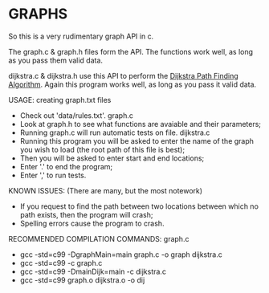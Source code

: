 # GRAPHS

So this is a very rudimentary graph API in c.

The graph.c & graph.h files form the API. The functions work well, as long as you pass them valid data.

dijkstra.c & dijkstra.h use this API to perform the [Dijkstra Path Finding Algorithm](https://en.wikipedia.org/wiki/Dijkstra%27s_algorithm).
  Again this program works well, as long as you pass it valid data.

USAGE:
creating graph.txt files
- Check out 'data/rules.txt'.
graph.c
- Look at graph.h to see what functions are avaiable and their parameters;
- Running graph.c will run automatic tests on file.
dijkstra.c
- Running this program you will be asked to enter the name of the graph you wish to load (the root path of this file is best);
- Then you will be asked to enter start and end locations;
- Enter '.' to end the program;
- Enter ',' to run tests.

KNOWN ISSUES:
(There are many, but the most notework)
- If you request to find the path between two locations between which no path exists, then the program will crash;
- Spelling errors cause the program to crash.

RECOMMENDED COMPILATION COMMANDS:
graph.c
- gcc -std=c99 -DgraphMain=main graph.c -o graph
dijkstra.c
- gcc -std=c99 -c graph.c
- gcc -std=c99 -DmainDijk=main -c dijkstra.c
- gcc -std=c99 graph.o dijkstra.o -o dij
